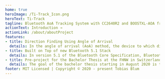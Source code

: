 ```yaml
---
home: true
heroImage: /Ti-Track_Icon.png
heroText: Ti-Track
tagline: Bluetooth AoA Tracking System with CC2640R2 and BOOSTXL-AOA from Texas Instruments
actionText: Introduction →
actionLink: /about/aboutProject
features:
- title: Direction Finding Using Angle of Arrival
  details: In the angle of arrival (AoA) method, the device to which direction is being determined, such as a tag in an RTLS solution, transmits a special direction finding signal using a single antenna. The receiving device, such as a locator in that same RTLS solution, has multiple antennae arranged in an array. As the transmitted signal crosses the array, the receiving device sees a signal phase difference due to the difference in distance from each of the antenna in its array to the transmitting antenna.
- title: Built on Top of new Bluetooth 5.1 Stack
  details: In version 5.1 of the Bluetooth Core Specification, Bluetooth added an optional direction finding capability. Using this new feature, a Bluetooth device can determine the direction of a signal being transmitted from another Bluetooth device. This seemingly basic capability has the potential to significantly enhance Bluetooth location services solutions.
- title: Pre-project for the Bachelor Thesis at the FHNW in Switzerland
  details: The goal of the bachelor thesis starting in August 2020 is to develop a system that can track the position of multiple devices using Bluetooth AoA. Since this technology based on the Bluetooth Core Stack is still in development, this preliminary project serves as a proof of concept for the Bachelor Thesis. Until August 2020 the principle of Bluetooth AoA will be learned with the already existing hardware components and the strengths and weaknesses will be determined. More about this project can be found in the About section.
footer: MIT Licensed | Copyright © 2020 - present Tobias Blum
---
```


<!-- https://github.com/markdown-it/markdown-it-emoji/blob/master/lib/data/full.json -->